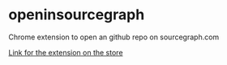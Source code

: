# openinsourcegraph

Chrome extension to open an github repo on sourcegraph.com

[Link for the extension on the store](https://chrome.google.com/webstore/detail/baoepieekffllnjchpbeckbdcplcifcc/publish-delayed)